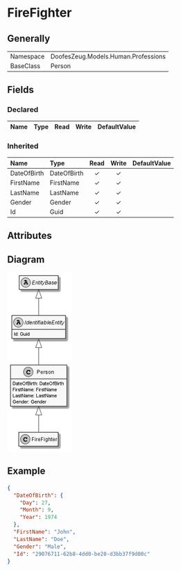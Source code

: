﻿# FireFighter

## Generally

|||
|:-|:-|
|Namespace|DoofesZeug.Models.Human.Professions|
|BaseClass|Person|

## Fields

### Declared

|Name|Type|Read|Write|DefaultValue|
|:---|:---|:--:|:---:|:-----------|

### Inherited

|Name|Type|Read|Write|DefaultValue|
|:---|:---|:--:|:---:|:-----------|
|DateOfBirth|DateOfBirth|&#x2713;|&#x2713;||
|FirstName|FirstName|&#x2713;|&#x2713;||
|LastName|LastName|&#x2713;|&#x2713;||
|Gender|Gender|&#x2713;|&#x2713;||
|Id|Guid|&#x2713;|&#x2713;||

## Attributes

## Diagram

![FireFighter.png](./FireFighter.png "FireFighter")

## Example

```json
{
  "DateOfBirth": {
    "Day": 27,
    "Month": 9,
    "Year": 1974
  },
  "FirstName": "John",
  "LastName": "Doe",
  "Gender": "Male",
  "Id": "29076711-62b8-4dd0-be20-d3bb37f9d00c"
}
```

